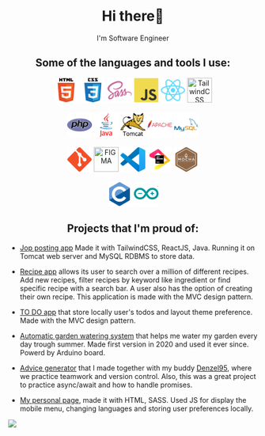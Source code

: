 <h1 align="center">Hi there👋</h1>
<div align="center">
</div>

<div align="center">
  <p>I'm Software Engineer</p>
</div>

<h2 align="center">Some of the languages and tools I use:</h2>

<div align="center">
  <img src="https://github.com/devicons/devicon/blob/master/icons/html5/html5-original-wordmark.svg" title="HTML" width="50" hight="50"/>
  <img src="https://github.com/devicons/devicon/blob/master/icons/css3/css3-original-wordmark.svg" title="CSS3" width="50" height="50"/>
<img src="https://github.com/devicons/devicon/blob/master/icons/sass/sass-original.svg" title="SASS" width="50" height="50"/>
  <img src="https://raw.githubusercontent.com/devicons/devicon/master/icons/javascript/javascript-original.svg" title="JS" width="50" height="50"/>
  <img src="https://github.com/devicons/devicon/blob/master/icons/react/react-original.svg" title="ReactJS" width="50" height="50"/>
  <img src="https://cdn.jsdelivr.net/gh/devicons/devicon/icons/tailwindcss/tailwindcss-plain.svg" title="TailwindCSS" width="50" height="50"/>
  <br>
  <br>
	
   <img src="https://github.com/devicons/devicon/blob/master/icons/php/php-original.svg" title="PHP" width="50" height="50"/>
  <img src="https://github.com/devicons/devicon/blob/master/icons/java/java-original-wordmark.svg" title="JAVA" width="50" height="50"/>
  <img src="https://github.com/devicons/devicon/blob/master/icons/tomcat/tomcat-original-wordmark.svg" title="TOMCAT" width="50" height="50"/>
  <img src="https://github.com/devicons/devicon/blob/master/icons/apache/apache-original-wordmark.svg" title="Apache" width="50" height="50"/>
  <img src="https://github.com/devicons/devicon/blob/master/icons/mysql/mysql-original-wordmark.svg" title="MYSQL" width="50" height="50"/>
  <br>
  <br>
  
  <img src="https://github.com/devicons/devicon/blob/master/icons/git/git-original.svg" title="GIT" width="50" height="50"/>
  <img src="https://cdn.jsdelivr.net/gh/devicons/devicon/icons/figma/figma-original.svg" title="FIGMA" width="50" height="50"/>
  <img src="https://github.com/devicons/devicon/blob/master/icons/vscode/vscode-original.svg" title="VSCODE" width="50" height="50"/>
  <img src="https://github.com/devicons/devicon/blob/master/icons/jetbrains/jetbrains-original.svg" title="JETBRAINS" width="50" height="50"/>
  <img src="https://github.com/devicons/devicon/blob/master/icons/mocha/mocha-plain.svg" title="MOCHA" width="50" height="50"/>
  <br>
  <br>

   <img src="https://github.com/devicons/devicon/blob/master/icons/c/c-original.svg" title="C" width="50" height="50"/>
  <img src="https://github.com/devicons/devicon/blob/master/icons/arduino/arduino-original.svg" title="ARDUINO" width="50" height="50"/>
  
</div>

<h2 align="center">
  Projects that I'm proud of:
  </h2>
  <div> 
				  
  - [Jop posting app](https://github.com/Blagoja95/job-posting-web-app) Made it with TailwindCSS, ReactJS, Java. Running it on Tomcat web server and MySQL RDBMS to store data.
                  
  - [Recipe app](https://recipe-app-demo-bb.netlify.app)  allows its user to search over a million of different recipes. Add new recipes, filter recipes by keyword like ingredient or find specific recipe with a search bar. A user also has the option of creating their own recipe. This application is made with the MVC design pattern.
  
  - [TO DO app](https://github.com/Blagoja95/todo-app) that store locally user's todos and layout theme preference. Made with the MVC design pattern.

- [Automatic garden watering system](https://github.com/Blagoja95/automatic-garden-watering-sys-aurdion) that helps me water my garden every day trough summer. Made first version in 2020 and used it ever since. Powerd by Arduino board.

- [Advice generator](https://blagoja95.github.io/advice-generator-app-challenge-hub) that I made together with my buddy [Denzel95](https://github.com/Denzel95), where we practice teamwork and version control. Also, this was a great project to practice async/await and how to handle promises.

- [My personal page](https://blagoja95.github.io/borisblagojevic.github.io/), made it with HTML, SASS. Used JS for display the mobile menu, changing languages and storing user preferences locally.
                  </div>

![](https://github-readme-stats.vercel.app/api/top-langs/?username=Blagoja95&theme=tokyonight&hide=html,css,scss)
